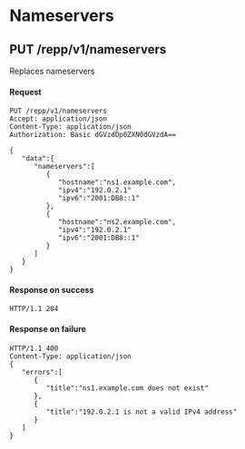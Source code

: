 # Nameservers

## PUT /repp/v1/nameservers
Replaces nameservers

#### Request
```
PUT /repp/v1/nameservers
Accept: application/json
Content-Type: application/json
Authorization: Basic dGVzdDp0ZXN0dGVzdA==

{
   "data":{
      "nameservers":[
         {
            "hostname":"ns1.example.com",
            "ipv4":"192.0.2.1"
            "ipv6":"2001:DB8::1"
         },
         {
            "hostname":"ns2.example.com",
            "ipv4":"192.0.2.1"
            "ipv6":"2001:DB8::1"
         }
      ]
   }
}
```

#### Response on success
```
HTTP/1.1 204
```

#### Response on failure
```
HTTP/1.1 400
Content-Type: application/json
{
   "errors":[
      {
         "title":"ns1.example.com does not exist"
      },
      {
         "title":"192.0.2.1 is not a valid IPv4 address"
      }
   ]
}
```
